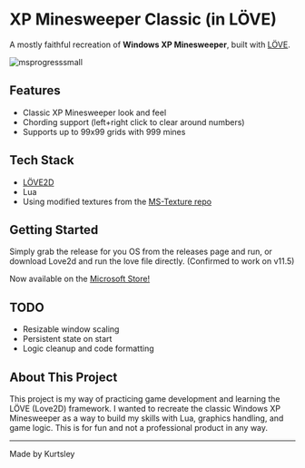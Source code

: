 
# XP Minesweeper Classic (in LÖVE)

A mostly faithful recreation of **Windows XP Minesweeper**, built with [LÖVE](https://love2d.org/).

![msprogresssmall](https://github.com/user-attachments/assets/a7c56787-74c7-443f-9cd7-7190ddbd88b0)


## Features

- Classic XP Minesweeper look and feel
- Chording support (left+right click to clear around numbers)
- Supports up to 99x99 grids with 999 mines

## Tech Stack

- [LÖVE2D](https://love2d.org/)
- Lua
- Using modified textures from the [MS-Texture repo](https://github.com/Minesweeper-World/MS-Texture)

## Getting Started

Simply grab the release for you OS from the releases page and run, or download Love2d and run the love file directly. (Confirmed to work on v11.5)

Now available on the [Microsoft Store!](https://apps.microsoft.com/detail/9N926V9NSPZF)

## TODO

- Resizable window scaling
- Persistent state on start
- Logic cleanup and code formatting

## About This Project

This project is my way of practicing game development and learning the LÖVE (Love2D) framework. I wanted to recreate the classic Windows XP Minesweeper as a way to build my skills with Lua, graphics handling, and game logic. This is for fun and not a professional product in any way.

---

Made by Kurtsley
